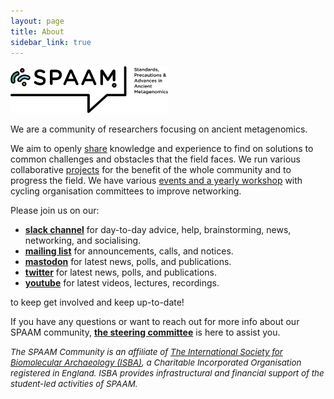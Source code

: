 ```yaml
---
layout: page
title: About
sidebar_link: true
---
```


<img src="/assets/media/SPAAM-Logo-Full-Colour.svg" class="center" width="50%" >

We are a community of researchers focusing on ancient metagenomics.

We aim to openly [share](https://spaam-community.slack.com/) knowledge and experience to find on solutions to common challenges and obstacles that the field faces.
We run various collaborative [projects](/projects) for the benefit of the whole community and to progress the field.
We have various [events and a yearly workshop](/categories/events) with cycling organisation committees to improve networking.

Please join us on our:

- [**slack channel**](https://join.slack.com/t/spaam-community/shared_invite/zt-ei8pfw4m-XdBGTQwRaXWrEkd618YlhQ)
for day-to-day advice, help, brainstorming, news, networking, and socialising.
- [**mailing list**](https://www.listserv.dfn.de/sympa/info/spaam-community) for announcements, calls, and notices.
- [**mastodon**](htthttps://genomic.social/@spaam_community) for latest news, polls, and publications.
- [**twitter**](http://twitter.com/spaam_community) for latest news, polls, and publications.
- [**youtube**](https://www.youtube.com/@spaam-community) for latest videos, lectures, recordings.

to keep get involved and keep up-to-date!

If you have any questions or want to reach out for more info about our SPAAM community, [**the steering committee**](https://spaam-community.github.io/steering_committee/) is here to assist you.

<i style="font-size: 10pt">The SPAAM Community is an affiliate of [The International Society for Biomolecular Archaeology (ISBA)](https://isbarch.org), a Charitable Incorporated Organisation registered in England. ISBA provides infrastructural and financial support of the student-led activities of SPAAM.</i>

